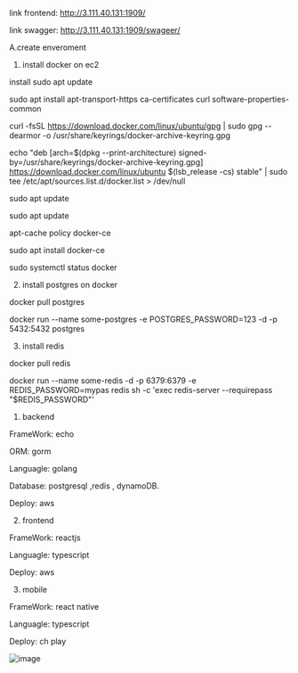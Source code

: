 link frontend: http://3.111.40.131:1909/

link swagger: http://3.111.40.131:1909/swageer/

A.create enveroment

1. install docker on ec2

install sudo apt update

sudo apt install apt-transport-https ca-certificates curl software-properties-common

curl -fsSL https://download.docker.com/linux/ubuntu/gpg | sudo gpg --dearmor -o /usr/share/keyrings/docker-archive-keyring.gpg

echo "deb [arch=$(dpkg --print-architecture) signed-by=/usr/share/keyrings/docker-archive-keyring.gpg] https://download.docker.com/linux/ubuntu $(lsb_release -cs) stable" | sudo tee /etc/apt/sources.list.d/docker.list > /dev/null

sudo apt update

sudo apt update

apt-cache policy docker-ce

sudo apt install docker-ce

sudo systemctl status docker

2. install postgres on docker

docker pull postgres

docker run --name some-postgres -e POSTGRES_PASSWORD=123 -d -p 5432:5432 postgres 

3. install redis

docker pull redis

docker run --name some-redis  -d -p 6379:6379 -e REDIS_PASSWORD=mypas  redis sh -c 'exec redis-server --requirepass "$REDIS_PASSWORD"'

1. backend
   
FrameWork: echo
   
ORM: gorm
   
Languagle: golang
   
Database: postgresql ,redis , dynamoDB.
 
Deploy: aws

2. frontend

FrameWork: reactjs

Languagle: typescript

Deploy: aws

3. mobile

FrameWork: react native
   
Languagle: typescript
   
Deploy: ch play

![image](https://github.com/PTH-IT/karaoke/assets/56516439/7a5c4ae5-8ac2-4e0c-a9e9-ffd2a1495380)
